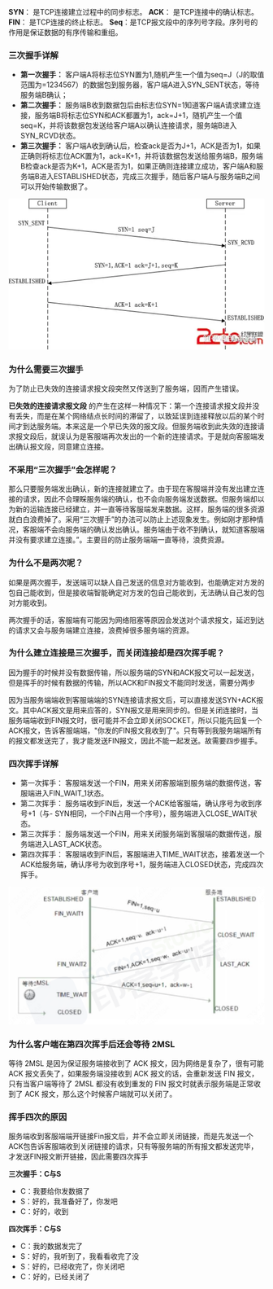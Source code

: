 
**SYN**： 是TCP连接建立过程中的同步标志。
**ACK**： 是TCP连接中的确认标志。
**FIN**： 是TCP连接的终止标志。
**Seq**：是TCP报文段中的序列号字段。序列号的作用是保证数据的有序传输和重组。

### 三次握手详解
- **第一次握手：** 客户端A将标志位SYN置为1,随机产生一个值为seq=J（J的取值范围为=1234567）的数据包到服务器，客户端A进入SYN_SENT状态，等待服务端B确认；
- **第二次握手：** 服务端B收到数据包后由标志位SYN=1知道客户端A请求建立连接，服务端B将标志位SYN和ACK都置为1，ack=J+1，随机产生一个值seq=K，并将该数据包发送给客户端A以确认连接请求，服务端B进入SYN_RCVD状态。
- **第三次握手：** 客户端A收到确认后，检查ack是否为J+1，ACK是否为1，如果正确则将标志位ACK置为1，ack=K+1，并将该数据包发送给服务端B，服务端B检查ack是否为K+1，ACK是否为1，如果正确则连接建立成功，客户端A和服务端B进入ESTABLISHED状态，完成三次握手，随后客户端A与服务端B之间可以开始传输数据了。

![Alt text](image.png)


### 为什么需要三次握手
为了防止已失效的连接请求报文段突然又传送到了服务端，因而产生错误。

**已失效的连接请求报文段** 的产生在这样一种情况下：第一个连接请求报文段并没有丢失，而是在某个网络结点长时间的滞留了，以致延误到连接释放以后的某个时间才到达服务端。本来这是一个早已失效的报文段。但服务端收到此失效的连接请求报文段后，就误认为是客服端再次发出的一个新的连接请求。于是就向客服端发出确认报文段，同意建立连接。

### 不采用“三次握手”会怎样呢？
那么只要服务端发出确认，新的连接就建立了。由于现在客服端并没有发出建立连接的请求，因此不会理睬服务端的确认，也不会向服务端发送数据。但服务端却以为新的运输连接已经建立，并一直等待客服端发来数据。这样，服务端的很多资源就白白浪费掉了。采用“三次握手”的办法可以防止上述现象发生。例如刚才那种情况，客服端不会向服务端的确认发出确认。服务端由于收不到确认，就知道客服端并没有要求建立连接。”。主要目的防止服务端端一直等待，浪费资源。

### 为什么不是两次呢？
如果是两次握手，发送端可以缺人自己发送的信息对方能收到，也能确定对方发的包自己能收到，但是接收端智能确定对方发的包自己能收到，无法确认自己发的包对方能收到。

两次握手的话，客服端有可能因为网络阻塞等原因会发送对个请求报文，延迟到达的请求又会与服务端建立连接，浪费掉很多服务端的资源。

### 为什么建立连接是三次握手，而关闭连接却是四次挥手呢？
因为握手的时候并没有数据传输，所以服务端的SYN和ACK报文可以一起发送，但是挥手的时候有数据的传输，所以ACK和FIN报文不能同时发送，需要分两步

因为当服务端端收到客服端端的SYN连接请求报文后，可以直接发送SYN+ACK报文。其中ACK报文是用来应答的，SYN报文是用来同步的。但是关闭连接时，当服务端端收到FIN报文时，很可能并不会立即关闭SOCKET，所以只能先回复一个ACK报文，告诉客服端端，"你发的FIN报文我收到了"。只有等到我服务端端所有的报文都发送完了，我才能发送FIN报文，因此不能一起发送。故需要四步握手。


### 四次挥手详解
- 第一次挥手： 客服端发送一个FIN，用来关闭客服端到服务端的数据传送，客服端进入FIN_WAIT_1状态。
- 第二次挥手： 服务端收到FIN后，发送一个ACK给客服端，确认序号为收到序号+1（与- SYN相同，一个FIN占用一个序号），服务端进入CLOSE_WAIT状态。
- 第三次挥手： 服务端发送一个FIN，用来关闭服务端到客服端的数据传送，服务端进入LAST_ACK状态。
- 第四次挥手： 客服端收到FIN后，客服端进入TIME_WAIT状态，接着发送一个ACK给服务端，确认序号为收到序号+1，服务端进入CLOSED状态，完成四次挥手。

![Alt text](image-1.png)

### 为什么客户端在第四次挥手后还会等待 2MSL
等待 2MSL 是因为保证服务端接收到了 ACK 报文，因为网络是复杂了，很有可能 ACK 报文丢失了，如果服务端没接收到 ACK 报文的话，会重新发送 FIN 报文，只有当客户端等待了 2MSL 都没有收到重发的 FIN 报文时就表示服务端是正常收到了 ACK 报文，那么这个时候客户端就可以关闭了。

### 挥手四次的原因
服务端收到客服端端开链接Fin报文后，并不会立即关闭链接，而是先发送一个ACK包告诉客服端收到关闭链接的请求，只有等服务端的所有报文都发送完毕，才发送FIN报文断开链接，因此需要四次挥手


**三次握手：C与S**
- C：我要给你发数据了
- S：好的，我准备好了，你发吧
- C：好的，收到

**四次挥手：C与S**
- C：我的数据发完了
- S：好的，我听到了，我看看收完了没
- S：好的，已经收完了，你关闭吧
- C：好的，已经关闭了